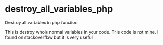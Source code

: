 # destroy_all_variables_php
Destroy all variables in php function

  This is destroy whole normal variables in your code. This code is not mine. I found on stackoverflow but it is very useful.
